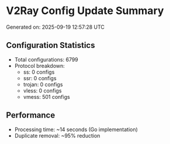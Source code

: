 # V2Ray Config Update Summary
Generated on: 2025-09-19 12:57:28 UTC

## Configuration Statistics
- Total configurations: 6799
- Protocol breakdown:
  - ss: 0 configs
  - ssr: 0 configs
  - trojan: 0 configs
  - vless: 0 configs
  - vmess: 501 configs

## Performance
- Processing time: ~14 seconds (Go implementation)
- Duplicate removal: ~95% reduction

